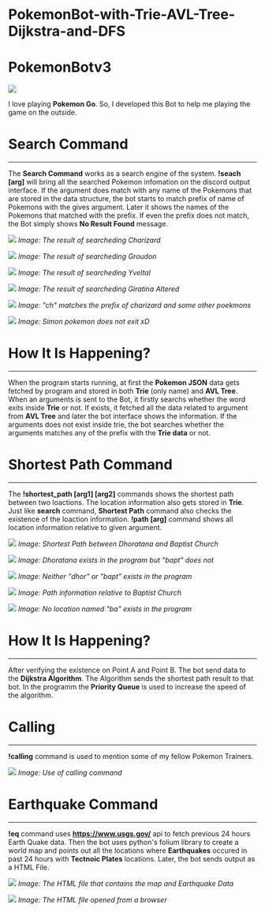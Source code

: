 # PokemonBot-with-Trie-AVL-Tree-Dijkstra-and-DFS
# PokemonBotv3

![](Readme%20Screendshots/pokemonbot.png)

I love playing **Pokemon Go**. So, I developed this Bot to help me playing the game on the outside.


# Search Command
-------------------------------------------------
The **Search Command** works as a search engine of the system. **!seach [arg]** will bring all the searched Pokemon infomation on the discord output interface. If the argument does match with any name of the Pokemons that are stored in the data structure, the bot starts to match prefix of name of Pokemons with the gives argument. Later it shows the names of the Pokemons that matched with the prefix. If even the prefix does not match, the Bot simply shows **No Result Found** message.

![](Readme%20Screendshots/search_charizard.png)
_Image: The result of searcheding Charizard_

![](Readme%20Screendshots/search_groudon.png)
_Image: The result of searcheding Groudon_

![](Readme%20Screendshots/search_yveltal.png)
_Image: The result of searcheding Yveltal_

![](Readme%20Screendshots/search_giratina.png)
_Image: The result of searcheding Giratina Altered_

![](Readme%20Screendshots/search_ch.png)
_Image: "ch" matches the prefix of charizard and some other poekmons_

![](Readme%20Screendshots/search_no_result.png)
_Image: Simon pokemon does not exit xD_

# How It Is Happening?
-----------------------------------------------
When the program starts running, at first the **Pokemon JSON** data gets fetched by program and stored in both **Trie** (only name) and **AVL Tree**. When an arguments is sent to the Bot, it firstly searchs whether the word exits inside **Trie** or not. If exists, it fetched all the data related to argument from **AVL Tree** and later the bot interface shows the information. If the arguments does not exist inside trie, the bot searches whether the arguments matches any of the prefix with the **Trie data** or not.

# Shortest Path Command
--------------------------------------------
The **!shortest_path [arg1] [arg2]** commands shows the shortest path between two loactions. The location information also gets stored in **Trie**. Just like **search** command, **Shortest Path** command also checks the existence of the loaction information. **!path [arg]** command shows all location information relative to given argument.

![](Readme%20Screendshots/shortest_path_dhor_bapt.png)
_Image: Shortest Path between Dhoratana and Baptist Church_

![](Readme%20Screendshots/shortest_path_one_correct_one_wrong.png)
_Image: Dhoratana exists in the program but "bapt" does not_

![](Readme%20Screendshots/shortest_path_neither_exits.png)
_Image: Neither "dhor" or "bapt" exists in the program_

![](Readme%20Screendshots/path_baptist_church.png)
_Image: Path information relative to Baptist Church_

![](Readme%20Screendshots/wrong_path.png)
_Image: No location named "ba" exists in the program_

# How It Is Happening?
-----------------------------------------------
After verifying the existence on Point A and Point B. The bot send data to the **Dijkstra Algorithm**. The Algorithm sends the shortest path result to that bot. In the programm the **Priority Queue** is used to increase the speed of the algorithm.

# Calling
----------------------------------------
**!calling** command is used to mention some of my fellow Pokemon Trainers.

![](Readme%20Screendshots/calling.png)
_Image: Use of calling command_

# Earthquake Command
--------------------------------------

**!eq** command uses **https://www.usgs.gov/** api to fetch previous 24 hours Earth Quake data. Then the bot uses python's folium library to create a world map and points out all the locations where **Earthquakes** occured in past 24 hours with **Tectnoic Plates** locations. Later, the bot sends output as a HTML File.

![](Readme%20Screendshots/eq.png)
_Image: The HTML file that contains the map and Earthquake Data_

![](Readme%20Screendshots/map.png)
_Image: The HTML file opened from a browser_










